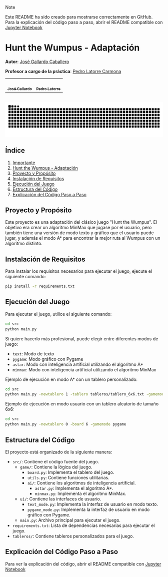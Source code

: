 > [!NOTE]
> Este README ha sido creado para mostrarse correctamente en GitHub. Para la explicación del código paso a paso, abrir el README compatible con [Jupyter Notebook](/README.ipynb)

# Hunt the Wumpus - Adaptación

**Autor**: [José Gallardo Caballero](mailto:jgc1031@alu.ubu.es)

**Profesor a cargo de la práctica**: [Pedro Latorre Carmona](mailto:plcarmona@ubu.es)

<table>
    <tr>
        <td align="center"><a href="https://github.com/Joseleelsuper"><img src="https://github.com/Joseleelsuper.png" width="100px;" alt=""/><br /><sub><b>José Gallardo</b></sub></a></td>
        <td align="center"><a href="https://github.com/platorrecarmona"><img src="https://github.com/platorrecarmona.png" width="100px;" alt=""/><br /><sub><b>Pedro Latorre</b></sub></a></td>
    </tr>
</table>

<br clear="both">
<img src="https://raw.githubusercontent.com/Joseleelsuper/Joseleelsuper/output/snake.svg" alt="Snake animation" />

## Índice

1. [Importante](#importante)
2. [Hunt the Wumpus - Adaptación](#hunt-the-wumpus---adaptación)
3. [Proyecto y Propósito](#proyecto-y-propósito)
4. [Instalación de Requisitos](#instalación-de-requisitos)
5. [Ejecución del Juego](#ejecución-del-juego)
6. [Estructura del Código](#estructura-del-código)
7. [Explicación del Código Paso a Paso](#explicación-del-código-paso-a-paso)

## Proyecto y Propósito

Este proyecto es una adaptación del clásico juego "Hunt the Wumpus". El objetivo era crear un algoritmo MinMax que jugase por el usuario, pero también tiene una versión de modo texto y gráfico que el usuario puede jugar, y además el modo A\* para encontrar la mejor ruta al Wumpus con un algoritmo distinto.

## Instalación de Requisitos

Para instalar los requisitos necesarios para ejecutar el juego, ejecute el siguiente comando:

```bash
pip install -r requirements.txt
```

## Ejecución del Juego
Para ejecutar el juego, utilice el siguiente comando:

```bash
cd src
python main.py
```

Si quiere hacerlo más profesional, puede elegir entre diferentes modos de juego:

- `text`: Modo de texto
- `pygame`: Modo gráfico con Pygame
- `astar`: Modo con inteligencia artificial utilizando el algoritmo A\*
- `minmax`: Modo con inteligencia artificial utilizando el algoritmo MinMax

Ejemplo de ejecución en modo A\* con un tablero personalizado:

```bash
cd src
python main.py -newtablero 1 -tablero tableros/tablero_6x6.txt -gamemode astar
```

Ejemplo de ejecución en modo usuario con un tablero aleatorio de tamaño 6x6:

```bash
cd src
python main.py -newtablero 0 -board 6 -gamemode pygame
```

## Estructura del Código
El proyecto está organizado de la siguiente manera:

- `src/`: Contiene el código fuente del juego.
  - `game/`: Contiene la lógica del juego.
    - `board.py`: Implementa el tablero del juego.
    - `utils.py`: Contiene funciones utilitarias.
    - `ai/`: Contiene los algoritmos de inteligencia artificial.
      - `astar.py`: Implementa el algoritmo A\*.
      - `minmax.py`: Implementa el algoritmo MinMax.
  - `ui/`: Contiene las interfaces de usuario.
    - `text_mode.py`: Implementa la interfaz de usuario en modo texto.
    - `pygame_mode.py`: Implementa la interfaz de usuario en modo gráfico con Pygame.
  - `main.py`: Archivo principal para ejecutar el juego.
- `requirements.txt`: Lista de dependencias necesarias para ejecutar el juego.
- `tableros/`: Contiene tableros personalizados para el juego.

## Explicación del Código Paso a Paso

Para ver la explicación del código, abrir el README compatible con [Jupyter Notebook](/README.ipynb)